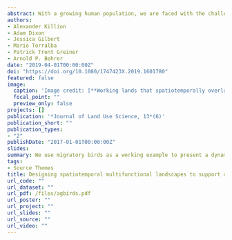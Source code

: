 ```yaml
---
abstract: With a growing human population, we are faced with the challenge of managing limited spaces for multiple social and environmental needs. Identifying opportunities to align social and environmental needs is thus a transdisciplinary design challenge. To meet this task, we present the concept of spatiotemporal multifunctionality (i.e. the provisioning of more than one human or environmental function in a given place at different times) and demonstrate how integrating principles of landscape ecology, social-ecological systems, and land system architecture enables a dynamic approach to landscape design and planning. Such an integration is capable of providing conservation tools for diverse social-ecological systems to maximize spatiotemporal multifunctionality. We use migratory birds as a working example to present a dynamic conservation opportunity and related challenges. By adding a temporal component to land-use classification in areas of high human use, we demonstrate the potential to enhance land-system sustainability and promote human-wildlife coexistence in a changing world.
authors:
- Alexander Killion
- Adam Dixon
- Jessica Gilbert
- Mario Torralba
- Patrick Trent Greiner
- Arnold P. Behrer
date: "2019-04-01T00:00:00Z"
doi: "https://doi.org/10.1080/1747423X.2019.1601780"
featured: false
image:
  caption: 'Image credit: [**Working lands that spatiotemporally overlap with NTMB species occupancy needs**](https://www.tandfonline.com/doi/abs/10.1080/1747423X.2019.1601780)'
  focal_point: ""
  preview_only: false
projects: []
publication: '*Journal of Land Use Science, 13*(6)'
publication_short: ""
publication_types:
- "2"
publishDate: "2017-01-01T00:00:00Z"
slides:
summary: We use migratory birds as a working example to present a dynamic conservation opportunity and related challenges.
tags:
- Source Themes
title: Designing spatiotemporal multifunctional landscapes to support dynamic wildlife conservation
url_code: ""
url_dataset: ""
url_pdf: /files/agbirds.pdf
url_poster: ""
url_project: ""
url_slides: ""
url_source: ""
url_video: ""
---
```



